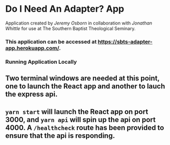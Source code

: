 # Do I Need An Adapter? App
Application created by _Jeremy Osborn_ in collaboration with _Jonathan Whittle_ for use at The Southern Baptist Theological Seminary. 

### This application can be accessed at https://sbts-adapter-app.herokuapp.com/. 

### Running Application Locally
## Two terminal windows are needed at this point, one to launch the React app and another to lauch the express api.
## `yarn start` will launch the React app on port 3000, and `yarn api` will spin up the api on port 4000. A `/healthcheck` route has been provided to ensure that the api is responding. 

